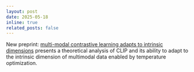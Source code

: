 ```yaml
---
layout: post
date: 2025-05-18
inline: true
related_posts: false
---
```


New preprint: [multi-modal contrastive learning adapts to intrinsic dimensions](https://https://arxiv.org/abs/2505.12473) presents a theoretical analysis of CLIP and its ability to adapt to the intrinsic dimension of multimodal data enabled by temperature optimization.
